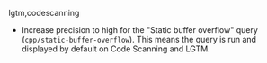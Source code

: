 lgtm,codescanning
* Increase precision to high for the "Static buffer overflow" query
  (`cpp/static-buffer-overflow`). This means the query is run and displayed by default on Code Scanning and LGTM.
